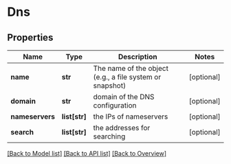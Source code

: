 # Dns

## Properties
Name | Type | Description | Notes
------------ | ------------- | ------------- | -------------
**name** | **str** | The name of the object (e.g., a file system or snapshot) | [optional] 
**domain** | **str** | domain of the DNS configuration | [optional] 
**nameservers** | **list[str]** | the IPs of nameservers | [optional] 
**search** | **list[str]** | the addresses for searching | [optional] 

[[Back to Model list]](index.md#documentation-for-models) [[Back to API list]](index.md#endpoint-properties) [[Back to Overview]](index.md)


